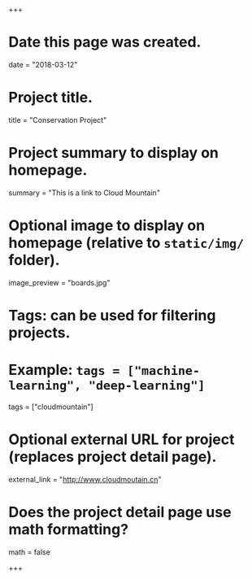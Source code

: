 +++
# Date this page was created.
date = "2018-03-12"

# Project title.
title = "Conservation Project"

# Project summary to display on homepage.
summary = "This is a link to Cloud Mountain"

# Optional image to display on homepage (relative to `static/img/` folder).
image_preview = "boards.jpg"

# Tags: can be used for filtering projects.
# Example: `tags = ["machine-learning", "deep-learning"]`
tags = ["cloudmountain"]

# Optional external URL for project (replaces project detail page).
external_link = "http://www.cloudmoutain.cn"

# Does the project detail page use math formatting?
math = false

+++

